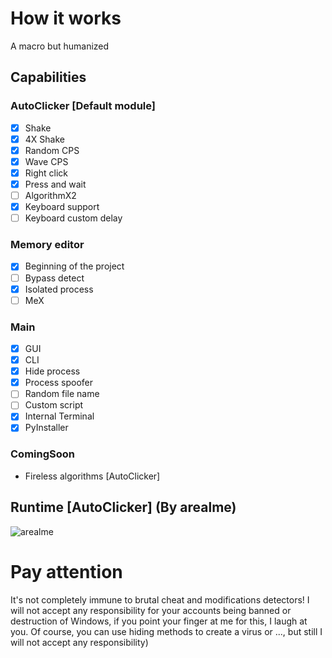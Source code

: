 # How it works
A macro but humanized
## Capabilities
### AutoClicker [Default module]
- [X] Shake
- [X] 4X Shake
- [X] Random CPS
- [X] Wave CPS
- [X] Right click
- [X] Press and wait
- [ ] AlgorithmX2
- [X] Keyboard support
- [ ] Keyboard custom delay
### Memory editor
- [X] Beginning of the project
- [ ] Bypass detect
- [X] Isolated process
- [ ] MeX

### Main
- [X] GUI
- [X] CLI
- [X] Hide process
- [X] Process spoofer
- [ ] Random file name
- [ ] Custom script
- [X] Internal Terminal
- [X] PyInstaller

### ComingSoon
+ Fireless algorithms [AutoClicker]
## Runtime [AutoClicker] (By arealme)
![arealme](https://github.com/SmaamX/AutoPy/assets/90418723/bd3544dd-2077-4e92-883a-34d8edea943c)
# Pay attention
It's not completely immune to brutal cheat and modifications detectors!
I will not accept any responsibility for your accounts being banned or destruction of Windows, if you point your finger at me for this, I laugh at you.
Of course, you can use hiding methods to create a virus or ..., but still I will not accept any responsibility)
